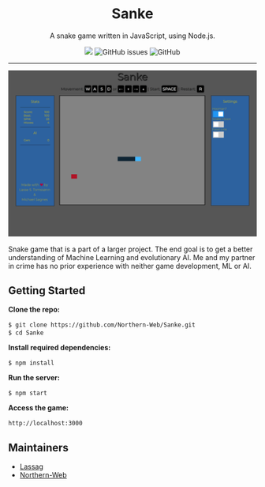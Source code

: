 
<h1 align="center">
  Sanke
</h1>

<p align="center">
  A snake game written in JavaScript, using Node.js.
</p>

<p align="center">
  <a href="https://www.codacy.com/manual/Northern-Web/Sanke?utm_source=github.com&amp;utm_medium=referral&amp;utm_content=Northern-Web/Sanke&amp;utm_campaign=Badge_Grade"><img src="https://api.codacy.com/project/badge/Grade/23e31cde35974731aa378aeccfeedc0e"/></a>
  <img alt="GitHub issues" src="https://img.shields.io/github/issues-raw/Northern-Web/Sanke?color=green">
  <img alt="GitHub" src="https://img.shields.io/github/license/Northern-Web/Sanke">
</p>

___

![Sanke Game!](/public/assets/images/Sanke-Game.PNG "Sanke Game")


Snake game that is a part of a larger project. The end goal is to get a better understanding of Machine Learning and evolutionary AI.
Me and my partner in crime has no prior experience with neither game development, ML or AI.

## Getting Started
**Clone the repo:**

    $ git clone https://github.com/Northern-Web/Sanke.git
    $ cd Sanke

**Install required dependencies:**

    $ npm install

**Run the server:**

    $ npm start

**Access the game:**

    http://localhost:3000

## Maintainers
- [Lassag](https://github.com/lassag)
- [Northern-Web](https://github.com/Northern-Web)

